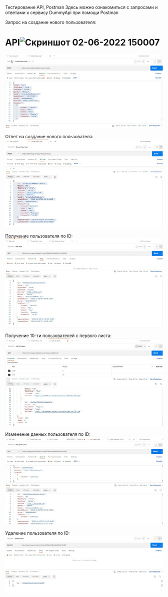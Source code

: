 

Тестирование API, Postman
Здесь можно ознакомиться с запросами и ответами к сервису DummyApi при помощи Postman

Запрос на создание нового пользователя:
# API![Скриншот 02-06-2022 150007](https://user-images.githubusercontent.com/8829783/171644423-7e21e42f-2bf9-42e0-97af-57a18473404d.jpg)
![Запрос на создание нового пользователя](https://github.com/Destiny2014/API/raw/main/Скриншот%2002-06-2022%20150007.jpg)

Ответ на создание нового пользователя:
![Ответ на создание нового пользователя](https://github.com/Destiny2014/API/raw/main/Скриншот%2002-06-2022%20150030.jpg)

Получение пользователя по ID:
![Получение пользователя по ID](https://github.com/Destiny2014/API/raw/main/Скриншот%2002-06-2022%20150501.jpg)

Получение 10-ти пользователей с первого листа:
![Получение 10-ти пользователей с первого листа](https://github.com/Destiny2014/API/raw/main/Скриншот%2002-06-2022%20150947.jpg)

Изменение данных пользователя по ID:
![Изменение данных пользователя по ID](https://github.com/Destiny2014/API/raw/main/Скриншот%2002-06-2022%20151552.jpg)

Удаление пользователя по ID:
![Удаление пользователя по ID](https://github.com/Destiny2014/API/raw/main/Скриншот%2002-06-2022%20151711.jpg)
